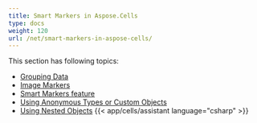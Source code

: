 ```yaml
---
title: Smart Markers in Aspose.Cells
type: docs
weight: 120
url: /net/smart-markers-in-aspose-cells/
---
```


This section has following topics:

- [Grouping Data](/cells/net/grouping-data/)
- [Image Markers](/cells/net/image-markers/)
- [Smart Markers feature](/cells/net/smart-markers-feature/)
- [Using Anonymous Types or Custom Objects](/cells/net/using-anonymous-types-or-custom-objects/)
- [Using Nested Objects](/cells/net/using-nested-objects/)
{{< app/cells/assistant language="csharp" >}}
